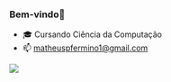 ### Bem-vindo👋

- 🎓 Cursando Ciência da Computação
- 📫 matheuspfermino1@gmail.com

<div>

<a href="https://www.instagram.com/mp__fermino/" target="_blank"><img src="https://img.shields.io/badge/Instagram-E4405F?style=for-the-badge&logo=instagram&logoColor=white" target="_blank"></a>
